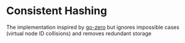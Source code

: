 # Consistent Hashing

The implementation inspired by [go-zero](https://github.com/zeromicro/go-zero/tree/master/core/hash) but ignores impossible cases (virtual node ID collisions) and removes redundant storage
